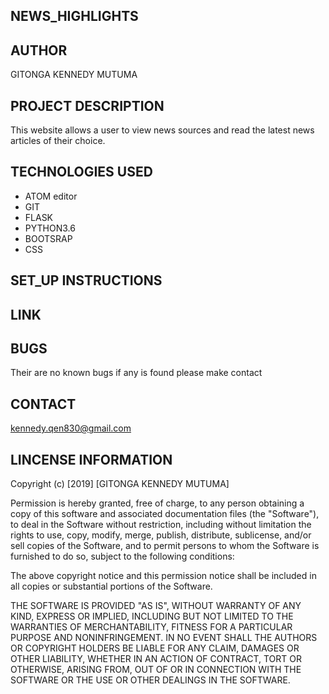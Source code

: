 ## NEWS_HIGHLIGHTS
## AUTHOR
GITONGA KENNEDY MUTUMA
## PROJECT DESCRIPTION
This website allows a user to view news sources and read the latest news articles of their choice.
## TECHNOLOGIES USED
 * ATOM editor
 * GIT
 * FLASK
 * PYTHON3.6
 * BOOTSRAP
 * CSS
 ## SET_UP INSTRUCTIONS


## LINK
## BUGS
Their are no known bugs if any is found please make contact
## CONTACT
kennedy.qen830@gmail.com

## LINCENSE INFORMATION

Copyright (c) [2019] [GITONGA KENNEDY MUTUMA]

Permission is hereby granted, free of charge, to any person obtaining a copy of this software and associated documentation files (the "Software"), to deal in the Software without restriction, including without limitation the rights to use, copy, modify, merge, publish, distribute, sublicense, and/or sell copies of the Software, and to permit persons to whom the Software is furnished to do so, subject to the following conditions:

The above copyright notice and this permission notice shall be included in all copies or substantial portions of the Software.

THE SOFTWARE IS PROVIDED "AS IS", WITHOUT WARRANTY OF ANY KIND, EXPRESS OR IMPLIED, INCLUDING BUT NOT LIMITED TO THE WARRANTIES OF MERCHANTABILITY, FITNESS FOR A PARTICULAR PURPOSE AND NONINFRINGEMENT. IN NO EVENT SHALL THE AUTHORS OR COPYRIGHT HOLDERS BE LIABLE FOR ANY CLAIM, DAMAGES OR OTHER LIABILITY, WHETHER IN AN ACTION OF CONTRACT, TORT OR OTHERWISE, ARISING FROM, OUT OF OR IN CONNECTION WITH THE SOFTWARE OR THE USE OR OTHER DEALINGS IN THE SOFTWARE.
